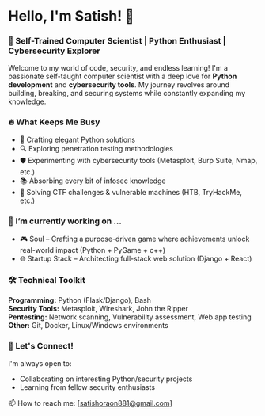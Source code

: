 # Hello, I'm Satish! 👋

### 🚀 Self-Trained Computer Scientist | Python Enthusiast | Cybersecurity Explorer

Welcome to my world of code, security, and endless learning! I'm a passionate self-taught computer scientist with a deep love for **Python development** and **cybersecurity tools**. My journey revolves around building, breaking, and securing systems while constantly expanding my knowledge.

### 🔥 What Keeps Me Busy
- 🐍 Crafting elegant Python solutions
- 🔍 Exploring penetration testing methodologies
- 🛡️ Experimenting with cybersecurity tools (Metasploit, Burp Suite, Nmap, etc.)
- 📚 Absorbing every bit of infosec knowledge
- 🧩 Solving CTF challenges & vulnerable machines (HTB, TryHackMe, etc.)


### 🔭 I’m currently working on ...
- 🎮 Soul – Crafting a purpose-driven game where achievements unlock real-world impact (Python + PyGame + c++)
- 🌐 Startup Stack – Architecting full-stack web solution (Django + React)


### 🛠️ Technical Toolkit
**Programming:** Python (Flask/Django), Bash  
**Security Tools:** Metasploit, Wireshark, John the Ripper  
**Pentesting:** Network scanning, Vulnerability assessment, Web app testing  
**Other:** Git, Docker, Linux/Windows environments

### 💬 Let's Connect!
I'm always open to:
- Collaborating on interesting Python/security projects
- Learning from fellow security enthusiasts

📫 How to reach me: [satishoraon881@gmail.com]  
 



<!--
**atishraoon/atishraoon** is a ✨ _special_ ✨ repository because its `README.md` (this file) appears on your GitHub profile.

Here are some ideas to get you started:

- 🔭 I’m currently working on ...
- 🌱 I’m currently learning ...
- 👯 I’m looking to collaborate on ...
- 🤔 I’m looking for help with ...
- 💬 Ask me about ...
- 📫 How to reach me: ...
- 😄 Pronouns: ...
- ⚡ Fun fact: ...
-->
